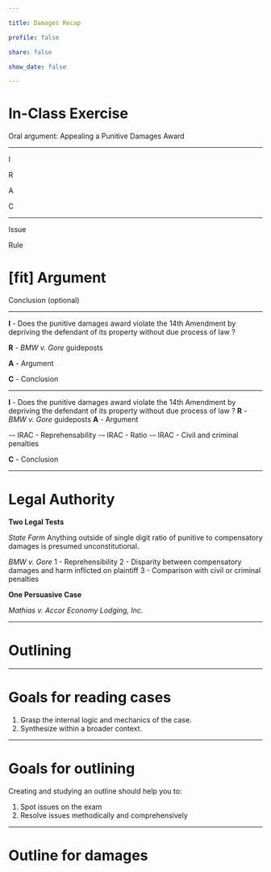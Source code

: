 ```yaml
---

title: Damages Recap

profile: false

share: false

show_date: false

---
```



# In-Class Exercise
Oral argument: Appealing a Punitive Damages Award

---

I

R

A

C

---

Issue

Rule

# [fit] Argument



Conclusion (optional)

---

**I** - Does the punitive damages award violate the 14th Amendment by depriving the defendant of its property without due process of law ?

**R** - *BMW v. Gore* guideposts

**A** - Argument

**C** - Conclusion

---

**I** - Does the punitive damages award violate the 14th Amendment by depriving the defendant of its property without due process of law ?
**R** - *BMW v. Gore* guideposts
**A** - Argument

\-– IRAC - Reprehensability
\-– IRAC - Ratio
\-– IRAC - Civil and criminal penalties

**C** - Conclusion

---

# Legal Authority 

**Two Legal Tests**

_State Farm_
Anything outside of single digit ratio of punitive to compensatory damages is presumed unconstitutional.

*BMW v. Gore*
1 - Reprehensibility
2 - Disparity between compensatory damages and harm inflicted on plaintiff
3 - Comparison with civil or criminal penalties

**One Persuasive Case**

*Mathias v. Accor Economy Lodging, Inc.*

---

# Outlining

---

# Goals for reading cases

1. Grasp the internal logic and mechanics of the case.
2. Synthesize within a broader context.

---

# Goals for outlining

Creating and studying an outline should help you to:

1. Spot issues on the exam
2. Resolve issues methodically and comprehensively

---

# Outline for damages